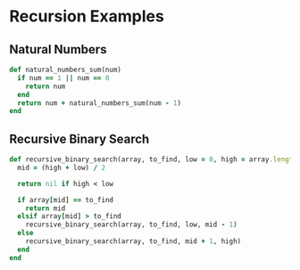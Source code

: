 # Recursion Examples

## Natural Numbers

```ruby
def natural_numbers_sum(num)
  if num == 1 || num == 0
    return num
  end
  return num + natural_numbers_sum(num - 1)
end
```

## Recursive Binary Search

```ruby
def recursive_binary_search(array, to_find, low = 0, high = array.length - 1)
  mid = (high + low) / 2

  return nil if high < low

  if array[mid] == to_find
    return mid
  elsif array[mid] > to_find
    recursive_binary_search(array, to_find, low, mid - 1)
  else
    recursive_binary_search(array, to_find, mid + 1, high)
  end
end
```
